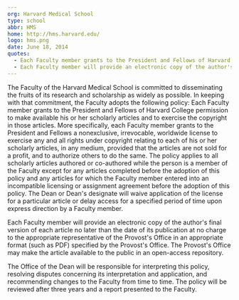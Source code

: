 ```yaml
---
org: Harvard Medical School
type: school
abbr: HMS
home: http://hms.harvard.edu/
logo: hms.png
date: June 18, 2014
quotes:
  - Each Faculty member grants to the President and Fellows of Harvard College permission to make available his or her scholarly articles and to exercise the copyright in those articles.
  - Each Faculty member will provide an electronic copy of the author's final version of each article no later than the date of its publication.
---
```


The Faculty of the Harvard Medical School is committed to disseminating the fruits of its research and scholarship as widely as possible. In keeping with that commitment, the Faculty adopts the following policy: Each Faculty member grants to the President and Fellows of Harvard College permission to make available his or her scholarly articles and to exercise the copyright in those articles. More specifically, each Faculty member grants to the President and Fellows a nonexclusive, irrevocable, worldwide license to exercise any and all rights under copyright relating to each of his or her scholarly articles, in any medium, provided that the articles are not sold for a profit, and to authorize others to do the same. The policy applies to all scholarly articles authored or co-authored while the person is a member of the Faculty except for any articles completed before the adoption of this policy and any articles for which the Faculty member entered into an incompatible licensing or assignment agreement before the adoption of this policy. The Dean or Dean's designate will waive application of the license for a particular article or delay access for a specified period of time upon express direction by a Faculty member.

Each Faculty member will provide an electronic copy of the author's final version of each article no later than the date of its publication at no charge to the appropriate representative of the Provost's Office in an appropriate format (such as PDF) specified by the Provost's Office. The Provost's Office may make the article available to the public in an open-access repository.

The Office of the Dean will be responsible for interpreting this policy, resolving disputes concerning its interpretation and application, and recommending changes to the Faculty from time to time. The policy will be reviewed after three years and a report presented to the Faculty.
